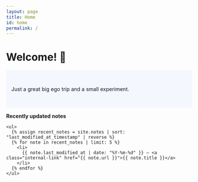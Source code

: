 ```yaml
---
layout: page
title: Home
id: home
permalink: /
---
```


# Welcome! 🌱

<p style="padding: 3em 1em; background: #f5f7ff; border-radius: 4px;">
    Just a great big ego trip and a small experiment.</p>

  <strong>Recently updated notes</strong>

    <ul>
      {% assign recent_notes = site.notes | sort: "last_modified_at_timestamp" | reverse %}
      {% for note in recent_notes | limit: 5 %}
        <li>
          {{ note.last_modified_at | date: "%Y-%m-%d" }} — <a class="internal-link" href="{{ note.url }}">{{ note.title }}</a>
        </li>
      {% endfor %}
    </ul>

<style>
  .wrapper {
    max-width: 46em;
  }
</style>
